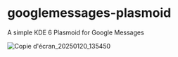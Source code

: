# googlemessages-plasmoid

A simple KDE 6 Plasmoid for Google Messages



![Copie d'écran_20250120_135450](https://github.com/user-attachments/assets/1d8924b5-ac85-4b54-a08e-8fd17a6b64f6)
